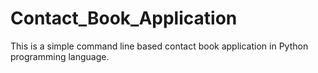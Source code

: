 # Contact_Book_Application
This is a simple command line based contact book application in Python programming language. 
